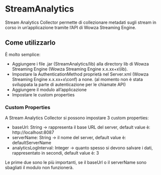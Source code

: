 # StreamAnalytics

Stream Analytics Collector permette di collezionare metadati sugli stream in corso in
un’applicazione tramite l’API di Wowza Streaming Engine.

## Come utilizzarlo

È molto semplice:
* Aggiungere i file .jar (StreamAnalytics/lib) alla directory lib di Wowza Streaming Engine (Wowza Streaming Engine x.x.xx+x\lib).
* Impostare la AuthenticationMethod proprietà nel Server.xml (Wowza Streaming Engine x.x.xx+x\conf) a none. (al
momento non è stata sviluppata la parte di autenticazione per le chiamate API)
* Aggiungere il modulo all’applicazione
* Impostare le custom properties

### Custom Properties

A Stream Analytics Collector si possono impostare 3 custom properties:
* baseUrl: String -> rappresenta il base URL del server, default value è:
http://localhost:8087
* serverName: String -> il nome del server, default value è: defaultServerName
* analyticsLogInterval: Integer -> quanto spesso si devono salvare i dati,
rappresentato in secondi, default value è: 3

Le prime due sono le più importanti, se il baseUrl o il serverName sono sbagliati il modulo
non funzionerà.
